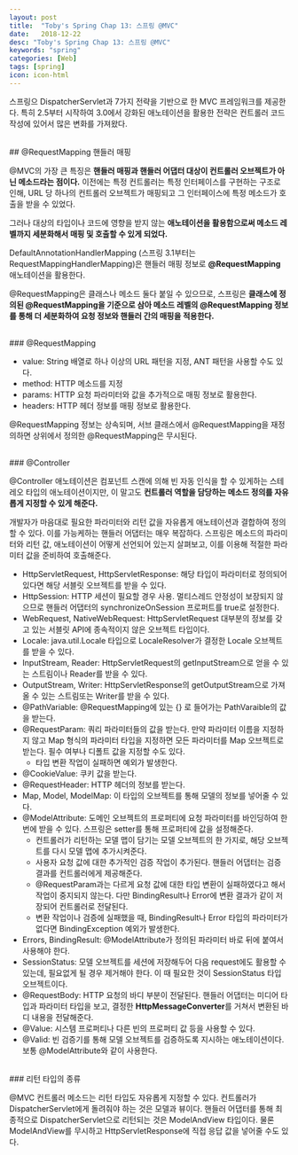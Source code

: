 ```yaml
---
layout: post
title:  "Toby's Spring Chap 13: 스프링 @MVC"
date:   2018-12-22
desc: "Toby's Spring Chap 13: 스프링 @MVC"
keywords: "spring"
categories: [Web]
tags: [spring]
icon: icon-html
---
```


스프링으 DispatcherServlet과 7가지 전략을 기반으로 한 MVC 프레임워크를 제공한다. 특히 2.5부터 시작하여 3.0에서 강화된 애노테이션을 활용한 전략은 컨트롤러 코드 작성에 있어서 많은 변화를 가져왔다.

<br>
## @RequestMapping 핸들러 매핑

@MVC의 가장 큰 특징은 **핸들러 매핑과 핸들러 어댑터 대상이 컨트롤러 오브젝트가 아닌 메소드라는 점이다.**
이전에는 특정 컨트롤러는 특정 인터페이스를 구현하는 구조로 인해, URL 당 하나의 컨트롤러 오브젝트가 매핑되고 그 인터페이스에 특정 메소드가 호출을 받을 수 있었다.

그러나 대상의 타입이나 코드에 영향을 받지 않는 **애노테이션을 활용함으로써 메소드 레벨까지 세분화해서 매핑 및 호출할 수 있게 되었다.**

DefaultAnnotationHandlerMapping (스프링 3.1부터는 RequestMappingHandlerMapping)은 핸들러 매핑 정보로 **@RequestMapping** 애노테이션을 활용한다.

@RequestMapping은 클래스나 메소드 둘다 붙일 수 있으므로, 스프링은 **클래스에 정의된 @RequestMapping을 기준으로 삼아 메소드 레벨의 @RequestMapping 정보를 통해 더 세분화하여 요청 정보와 핸들러 간의 매핑을 적용한다.**

<br>
### @RequestMapping

- value: String 배열로 하나 이상의 URL 패턴을 지정, ANT 패턴을 사용할 수도 있다.
- method: HTTP 메소드를 지정
- params: HTTP 요청 파라미터와 값을 추가적으로 매핑 정보로 활용한다.
- headers: HTTP 헤더 정보를 매핑 정보로 활용한다.

@RequestMapping 정보는 상속되며, 서브 클래스에서 @RequestMapping을 재정의하면 상위에서 정의한 @RequestMapping은 무시된다.

<br>
### @Controller

@Controller 애노테이션은 컴포넌트 스캔에 의해 빈 자동 인식을 할 수 있게하는 스테레오 타입의 애노테이션이지만, 이 말고도 **컨트롤러 역할을 담당하는 메소드 정의를 자유롭게 지정할 수 있게 해준다.**

개발자가 마음대로 필요한 파라미터와 리턴 값을 자유롭게 애노테이션과 결합하여 정의할 수 있다. 이를 가능케하는 핸들러 어댑터는 매우 복잡하다. 스프링은 메소드의 파라미터와 리턴 값, 애노테이션이 어떻게 선언되어 있는지 살펴보고, 이를 이용해 적절한 파라미터 값을 준비하여 호출해준다.

- HttpServletRequest, HttpServletResponse: 해당 타입이 파라미터로 정의되어 있다면 해당 서블릿 오브젝트를 받을 수 있다.
- HttpSession: HTTP 세션이 필요할 경우 사용. 멀티스레드 안정성이 보장되지 않으므로 핸들러 어댑터의 synchronizeOnSession 프로퍼트를 true로 설정한다.
- WebRequest, NativeWebRequest: HttpServletRequest 대부분의 정보를 갖고 있는 서블릿 API에 종속적이지 않은 오브젝트 타입이다.
- Locale: java.util.Locale 타입으로 LocaleResolver가 결정한 Locale 오브젝트를 받을 수 있다.
- InputStream, Reader: HttpServletRequest의 getInputStream으로 얻을 수 있는 스트림이나 Reader를 받을 수 있다.
- OutputStream, Writer: HttpServletResponse의 getOutputStream으로 가져올 수 있는 스트림또는 Writer를 받을 수 있다.
- @PathVariable: @RequestMapping에 있는 {} 로 들어가는 PathVaraible의 값을 받는다.
- @RequestParam: 쿼리 파라미터들의 값을 받는다. 만약 파라미터 이름을 지정하지 않고 Map 형식의 파라미터 타입을 지정하면 모든 파라미터를 Map 오브젝트로 받는다. 필수 여부나 디폴트 값을 지정할 수도 있다.
  - 타입 변환 작업이 실패하면 예외가 발생한다.
- @CookieValue: 쿠키 값을 받는다.
- @RequestHeader: HTTP 헤더의 정보를 받는다.
- Map, Model, ModelMap: 이 타입의 오브젝트를 통해 모델의 정보를 넣어줄 수 있다.
- @ModelAttribute: 도메인 오브젝트의 프로퍼티에 요청 파라미터를 바인딩하여 한 번에 받을 수 있다. 스프링은 setter를 통해 프로퍼티에 값을 설정해준다. 
  - 컨트롤러가 리턴하는 모델 맵이 담기는 모델 오브젝트의 한 가지로, 해당 오브젝트를 다시 모델 맵에 추가시켜준다. 
  - 사용자 요청 값에 대한 추가적인 검증 작업이 추가된다. 핸들러 어댑터는 검증 결과를 컨트롤러에게 제공해준다.
  - @RequestParam과는 다르게 요청 값에 대한 타입 변환이 실패하였다고 해서 작업이 중지되지 않는다. 다만 BindingResult나 Error에 변환 결과가 같이 저장되어 컨트롤러로 전달된다. 
  - 변환 작업이나 검증에 실패했을 때, BindingResult나 Error 타입의 파라미터가 없다면 BindingException 예외가 발생한다.
- Errors, BindingResult: @ModelAttribute가 정의된 파라미터 바로 뒤에 붙여서 사용해야 한다.
- SessionStatus: 모델 오브젝트를 세션에 저장해두어 다음 request에도 활용할 수 있는데, 필요없게 될 경우 제거해야 한다. 이 때 필요한 것이 SessionStatus 타입 오브젝트이다.
- @RequestBody: HTTP 요청의 바디 부분이 전달된다. 핸들러 어댑터는 미디어 타입과 파라미터 타입을 보고, 결정한 **HttpMessageConverter**를 거쳐서 변환된 바디 내용을 전달해준다.
- @Value: 시스템 프로퍼티나 다른 빈의 프로퍼티 값 등을 사용할 수 있다.
- @Valid: 빈 검증기를 통해 모델 오브젝트를 검증하도록 지시하는 애노테이션이다. 보통 @ModelAttribute와 같이 사용한다.

<br>
### 리턴 타입의 종류

@MVC 컨트롤러 메소드는 리턴 타입도 자유롭게 지정할 수 있다.
컨트롤러가 DispatcherServlet에게 돌려줘야 하는 것은 모델과 뷰이다. 핸들러 어댑터를 통해 최종적으로 DispatcherServlet으로 리턴되는 것은 ModelAndView 타입이다. 물론 ModelAndView를 무시하고 HttpServletResponse에 직접 응답 값을 넣어줄 수도 있다.


